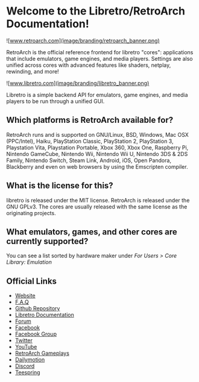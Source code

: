 # Welcome to the Libretro/RetroArch Documentation!

![www.retroarch.com](image/branding/retroarch_banner.png)

RetroArch is the official reference frontend for libretro "cores": applications that include emulators, game engines, and media players. Settings are also unified across cores with advanced features like shaders, netplay, rewinding, and more!

![www.libretro.com](image/branding/libretro_banner.png)

Libretro is a simple backend API for emulators, game engines, and media players to be run through a unified GUI.

## Which platforms is RetroArch available for?
RetroArch runs and is supported on GNU/Linux, BSD, Windows, Mac OSX (PPC/Intel), Haiku, PlayStation Classic, PlayStation 2, PlayStation 3, Playstation Vita, Playstation Portable, Xbox 360, Xbox One, Raspberry Pi, Nintendo GameCube, Nintendo Wii, Nintendo Wii U, Nintendo 3DS & 2DS Family, Nintendo Switch, Steam Link, Android, iOS, Open Pandora, Blackberry and even on web browsers by using the Emscripten compiler.

## What is the license for this?
libretro is released under the MIT license. RetroArch is released under the GNU GPLv3. The cores are usually released with the same license as the originating projects.

## What emulators, games, and other cores are currently supported?
You can see a list sorted by hardware maker under *For Users > Core Library: Emulation*

## Official Links

- [Website](https://www.retroarch.com/)
- [F.A.Q](https://www.retroarch.com/?page=faq)
- [Github Repository](https://github.com/libretro/RetroArch)
- [Libretro Documentation](https://docs.libretro.com/)
- [Forum](https://forums.libretro.com/)
- [Facebook](https://www.facebook.com/libretro)
- [Facebook Group](https://www.facebook.com/groups/retroarch/)
- [Twitter](https://twitter.com/libretro)
- [YouTube](https://www.youtube.com/Libretro)
- [RetroArch Gameplays](https://www.youtube.com/RetroArchOfficial)
- [Dailymotion](https://dailymotion.com/retroarch)
- [Discord](https://discord.gg/27Xxm2h)
- [Teespring](https://teespring.com/stores/retroarch)
